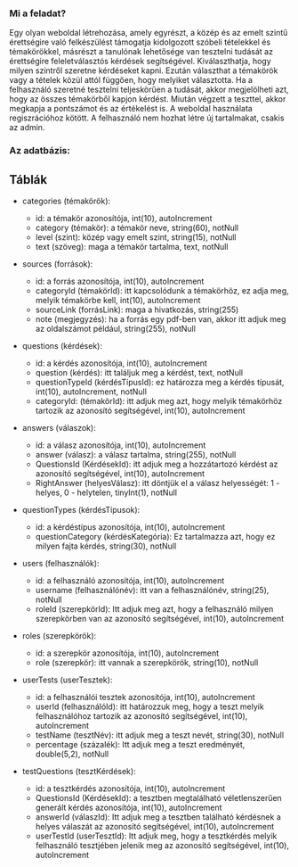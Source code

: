### Mi a feladat?

Egy olyan weboldal létrehozása, amely egyrészt, a közép és az emelt szintű érettségire való felkészülést támogatja kidolgozott szóbeli tételekkel és témakörökkel, másrészt a tanulónak lehetősége van tesztelni tudását az érettségire feleletválasztós kérdések segítségével. Kiválaszthatja, hogy milyen szintről szeretne kérdéseket kapni. Ezután választhat a témakörök vagy a tételek közül attól függően, hogy melyiket választotta. Ha a felhasználó szeretné tesztelni teljeskörűen a tudását, akkor megjelölheti azt, hogy az összes témakörből kapjon kérdést. Miután végzett a teszttel, akkor megkapja a pontszámot és az értékelést is. A weboldal használata regiszrációhoz kötött. A felhasználó nem hozhat létre új tartalmakat, csakis az admin. 

### Az adatbázis:

## Táblák

 - categories (témakörök):
    - id: a témakör azonosítója, int(10), autoIncrement
    - category (témakör): a témakör neve, string(60), notNull
    - level (szint): közép vagy emelt szint, string(15), notNull
    - text (szöveg): maga a témakör tartalma, text, notNull

- sources (források):
    - id: a forrás azonosítója, int(10), autoIncrement
    - categoryId (témakörId): itt kapcsolódunk a témakörhöz, ez adja meg, melyik témakörbe kell,  int(10), autoIncrement
    - sourceLink (forrásLink): maga a hivatkozás, string(255)
    - note (megjegyzés): ha a forrás egy pdf-ben van, akkor itt adjuk meg az oldalszámot például, string(255), notNull

- questions (kérdések):
    - id: a kérdés azonosítója, int(10), autoIncrement
    - question (kérdés): itt találjuk meg a kérdést, text, notNull
    - questionTypeId (kérdésTípusId): ez határozza meg a kérdés típusát, int(10), autoIncrement, notNull
    - categoryId: (témakörId): itt adjuk meg azt, hogy melyik témakörhöz tartozik az azonosító segítségével, int(10), autoIncrement

- answers (válaszok):
    - id: a válasz azonosítója, int(10), autoIncrement
    - answer (válasz): a válasz tartalma, string(255), notNull
    - QuestionsId (KérdésekId): itt adjuk meg a hozzátartozó kérdést az azonosító segítségével, int(10), autoIncrement
    - RightAnswer (helyesVálasz): itt döntjük el a válasz helyességét: 1 - helyes, 0 - helytelen,  tinyInt(1), notNull

- questionTypes (kérdésTípusok):
    - id: a kérdéstípus azonosítója, int(10), autoIncrement
    - questionCategory (kérdésKategória): Ez tartalmazza azt, hogy ez milyen fajta kérdés, string(30), notNull

- users (felhasználók):
    - id: a felhasználó azonosítója, int(10), autoIncrement
    - username (felhasználónév): itt van a felhasználónév, string(25), notNull
    - roleId (szerepkörId): Itt adjuk meg azt, hogy a felhasználó milyen szerepkörben van az azonosító segítségével, int(10), autoIncrement

- roles (szerepkörök):
    - id: a szerepkör azonosítója, int(10), autoIncrement
    - role (szerepkör): itt vannak a szerepkörök, string(10), notNull

- userTests (userTesztek):
    - id: a felhasználói tesztek azonosítója, int(10), autoIncrement
    - userId (felhasználóId): itt határozzuk meg, hogy a teszt melyik felhasználóhoz tartozik az azonosító segítségével, int(10), autoIncrement
    - testName (tesztNév): itt adjuk meg a teszt nevét, string(30), notNull
    - percentage (százalék): Itt adjuk meg a teszt eredményét, double(5,2), notNull

- testQuestions (tesztKérdések):
    - id: a tesztkérdés azonosítója, int(10), autoIncrement
    - QuestionsId (KérdésekId): a tesztben megtalálható véletlenszerűen generált kérdés azonosítója, int(10), autoIncrement
    - answerId (válaszId): Itt adjuk meg a tesztben található kérdésnek a helyes válaszát az azonosító segítségével, int(10), autoIncrement
    - userTestId (userTesztId): Itt adjuk meg, hogy a tesztkérdés melyik felhasználó tesztjében jelenik meg az azonosító segítségével, int(10), autoIncrement



